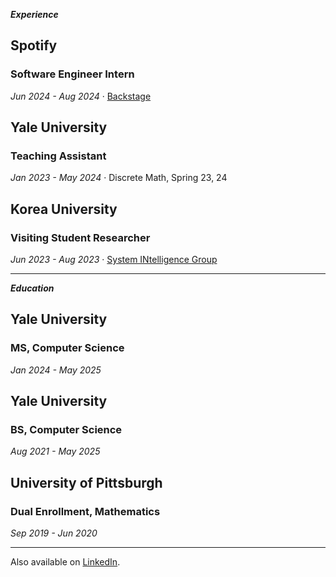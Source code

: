 ***Experience***

## Spotify
### Software Engineer Intern
*Jun 2024 - Aug 2024* · [Backstage](https://backstage.spotify.com)

## Yale University
### Teaching Assistant
*Jan 2023 - May 2024* · Discrete Math, Spring 23, 24

## Korea University
### Visiting Student Researcher
*Jun 2023 - Aug 2023* · [System INtelligence Group](https://singkru.github.io)

--- 

***Education***

## Yale University
### MS, Computer Science
*Jan 2024 - May 2025*

## Yale University
### BS, Computer Science
*Aug 2021 - May 2025*

## University of Pittsburgh
### Dual Enrollment, Mathematics
*Sep 2019 - Jun 2020*

--- 

Also available on [LinkedIn](https://www.linkedin.com/in/juneyoo/).